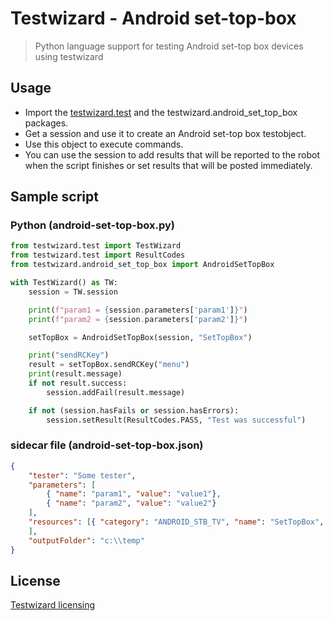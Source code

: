 # Testwizard - Android set-top-box

> Python language support for testing Android set-top box devices using testwizard

## Usage

* Import the [testwizard.test](https://pypi.org/project/testwizard.test/) and the testwizard.android_set_top_box packages.
* Get a session and use it to create an Android set-top box testobject.
* Use this object to execute commands.
* You can use the session to add results that will be reported to the robot when the script finishes or set results that will be posted immediately.

## Sample script

### Python (android-set-top-box.py)

```python
from testwizard.test import TestWizard
from testwizard.test import ResultCodes
from testwizard.android_set_top_box import AndroidSetTopBox

with TestWizard() as TW:
    session = TW.session

    print(f"param1 = {session.parameters['param1']}")
    print(f"param2 = {session.parameters['param2']}")

    setTopBox = AndroidSetTopBox(session, "SetTopBox")

    print("sendRCKey")
    result = setTopBox.sendRCKey("menu")
    print(result.message)
    if not result.success:
        session.addFail(result.message)

    if not (session.hasFails or session.hasErrors):
        session.setResult(ResultCodes.PASS, "Test was successful")
```

### sidecar file (android-set-top-box.json)

```json
{
    "tester": "Some tester",
    "parameters": [
        { "name": "param1", "value": "value1"},
        { "name": "param2", "value": "value2"}
    ],
    "resources": [{ "category": "ANDROID_STB_TV", "name": "SetTopBox", "id": "SetTopBox 1"}
    ],
    "outputFolder": "c:\\temp"
}
```

## License

[Testwizard licensing](https://www.eurofins-digitaltesting.com/testwizard/)